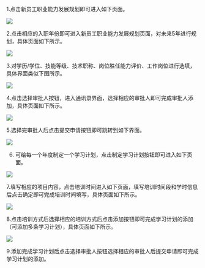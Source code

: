 1.点击新员工职业能力发展规划即可进入如下页面。

![](/assets/184.png)

2.点击相应的入职年份即可进入新员工职业能力发展规划页面，对未来5年进行规划，具体页面如下所示。

![](/assets/185.png)

3.对学历/学位、技能等级、技术职称、岗位胜任能力评价、工作岗位进行选填，具体界面类似下图所示。

![](/assets/186.png)

4.点击选择审批人按钮，进入通讯录界面，选择相应的审批人即可完成审批人添加，具体页面如下所示。

![](/assets/187.png)

5.选择完审批人后点击提交申请按钮即可跳转到如下界面。

![](/assets/188.png)

6. 可给每一个年度制定一个学习计划，点击制定学习计划按钮即可进入如下页面。

![](/assets/189.png)

7.填写相应的项目内容，点击培训时间进入如下页面，填写培训时间段和学时信息后点击确定即可完成培训时间填写，具体页面如下所示。

![](/assets/190.png)

8.点击培训方式后选择相应的培训方式后点击添加按钮即可完成学习计划的添加（可添加多条学习计划），具体页面如下所示。

![](/assets/191.png)

9.添加完成学习计划后点击选择审批人按钮选择相应的审批人后提交申请即可完成学习计划的添加。

